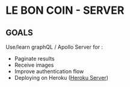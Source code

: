 # LE BON COIN - SERVER

## GOALS

Use/learn graphQL / Apollo Server for :

- Paginate results
- Receive images
- Improve authentication flow
- Deploying on Heroku ([Heroku Server](https://lbc-ced-server.herokuapp.com))

